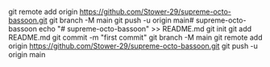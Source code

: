 git remote add origin https://github.com/Stower-29/supreme-octo-bassoon.git
git branch -M main
git push -u origin main# supreme-octo-bassoon
echo "# supreme-octo-bassoon" >> README.md
git init
git add README.md
git commit -m "first commit"
git branch -M main
git remote add origin https://github.com/Stower-29/supreme-octo-bassoon.git
git push -u origin main
